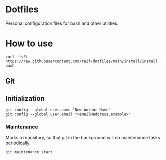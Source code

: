 # Dotfiles

Personal configuration files for bash and other utilities.

# How to use

```shell
curl -fsSL https://raw.githubusercontent.com/ra2f/dotfiles/main/install/install | bash
```

## Git

## Initialization

```
git config --global user.name "New Author Name"
git config --global user.email "<email@address.example>"
```

### Maintenance

Marks a repository, so that git in the background will do maintenance tasks
periodically.

```sh
git maintenance start
```
